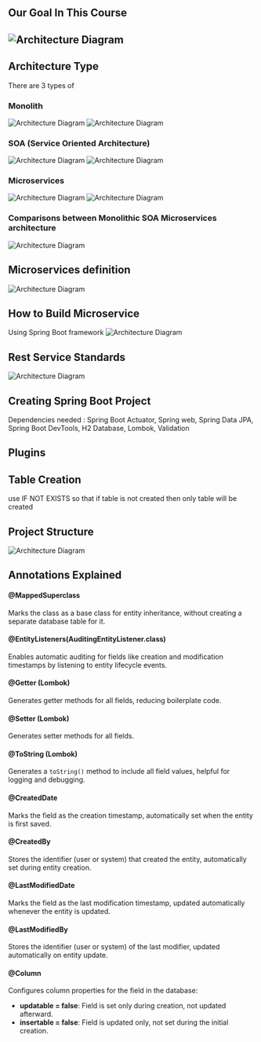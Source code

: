 ## Our Goal In This Course
![Architecture Diagram](/note-images/Architecture.png)
---

## Architecture Type
There are 3 types of 
### Monolith 
![Architecture Diagram](/note-images/Monolith%20Overview.png)
![Architecture Diagram](/note-images/Monolith%20Pros%20&%20Cons.png)

### SOA (Service Oriented Architecture)
![Architecture Diagram](/note-images/SOA%20Overview.png)
![Architecture Diagram](/note-images/SOA%20Pros%20&%20Cons.png)

### Microservices 
![Architecture Diagram](/note-images/Microservice%20Overview.png)
![Architecture Diagram](/note-images/Microservice%20Pros%20&%20Cons.png)

### Comparisons between Monolithic SOA Microservices architecture
![Architecture Diagram](/note-images/Architecture%20Comparison.png)

## Microservices definition
![Architecture Diagram](/note-images/MIcroservice%20Definition.png)

## How to Build Microservice
Using Spring Boot framework
![Architecture Diagram](/note-images/Spring%20Boot%20Advantage.png)

## Rest Service Standards
![Architecture Diagram](/note-images/Rest%20Standards.png)

## Creating Spring Boot Project
Dependencies needed : Spring Boot Actuator, Spring web, Spring Data JPA, Spring Boot DevTools, 
H2 Database, Lombok, Validation

## Plugins 



## Table Creation
use IF NOT EXISTS so that if table is not created then only table will be created

## Project Structure
![Architecture Diagram](/note-images/Project%20Structure.png)


## Annotations Explained

#### @MappedSuperclass
Marks the class as a base class for entity inheritance, without creating a separate database table for it.

#### @EntityListeners(AuditingEntityListener.class)
Enables automatic auditing for fields like creation and modification timestamps by listening to entity lifecycle events.

#### @Getter (Lombok)
Generates getter methods for all fields, reducing boilerplate code.

#### @Setter (Lombok)
Generates setter methods for all fields.

#### @ToString (Lombok)
Generates a `toString()` method to include all field values, helpful for logging and debugging.

#### @CreatedDate
Marks the field as the creation timestamp, automatically set when the entity is first saved.

#### @CreatedBy
Stores the identifier (user or system) that created the entity, automatically set during entity creation.

#### @LastModifiedDate
Marks the field as the last modification timestamp, updated automatically whenever the entity is updated.

#### @LastModifiedBy
Stores the identifier (user or system) of the last modifier, updated automatically on entity update.

#### @Column
Configures column properties for the field in the database:
- **updatable = false**: Field is set only during creation, not updated afterward.
- **insertable = false**: Field is updated only, not set during the initial creation.

